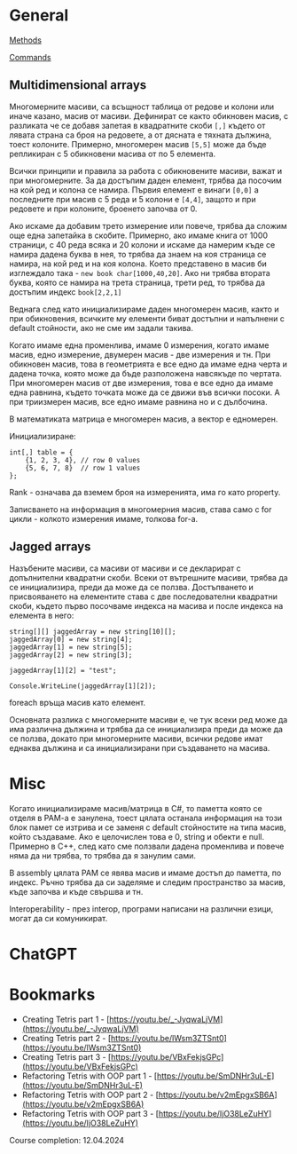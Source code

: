 # General
[Methods](01%20Methods.md#Multidimensional%20Arrays)

[Commands](02%20Commands.md#Multidimensional%20Arrays.)

## Multidimensional arrays
Многомерните масиви, са всъщност таблица от редове и колони или иначе казано, масив от масиви.
Дефинират се както обикновен масив, с разликата че се добавя запетая в квадратните скоби `[,]` където от лявата страна са броя на редовете, а от дясната е тяхната дължина, тоест колоните. Примерно, многомерен масив `[5,5]` може да бъде репликиран с 5 обикновени масива от по 5 елемента.

Всички принципи и правила за работа с обикновените масиви, важат и при многомерните. За да достъпим даден елемент, трябва да посочим на кой ред и колона се намира. Първия елемент е винаги `[0,0]` а последните при масив с 5 реда и 5 колони е `[4,4]`, защото и при редовете и при колоните, броенето започва от 0.

Ако искаме да добавим трето измерение или повече, трябва да сложим още една запетайка в скобите. Примерно, ако имаме книга от 1000 страници, с 40 реда всяка и 20 колони и искаме да намерим къде се намира дадена буква в нея, то трябва да знаем на коя страница се намира, на кой ред и на коя колона. Което представено в масив би изглеждало така - `new book char[1000,40,20]`. Ако ни трябва втората буква, която се намира на трета страница, трети ред, то трябва да достъпим индекс `book[2,2,1]`

Веднага след като инициализираме даден многомерен масив, както и при обикновения, всичките му елементи биват достъпни и напълнени с default стойности, ако не сме им задали такива.

Когато имаме една променлива, имаме 0 измерения, когато имаме масив, едно измерение, двумерен масив - две измерения и тн. При обикновен масив, това в геометрията е все едно да имаме една черта и дадена точка, която може да бъде разположена навсякъде по чертата. При многомерен масив от две измерения, това е все едно да имаме една равнина, където точката може да се движи във всички посоки. А при триизмерен масив, все едно имаме равнина но и с дълбочина.

В математиката матрица е многомерен масив, а вектор е едномерен.

Инициализиране:
```
int[,] table = {
    {1, 2, 3, 4}, // row 0 values
    {5, 6, 7, 8}  // row 1 values
};
```

Rank - означава да вземем броя на измеренията, има го като property.

Записването на информация в многомерния масив, става само с for цикли - колкото измерения имаме, толкова for-a.
## Jagged arrays
Назъбените масиви, са масиви от масиви и се декларират с допълнителни квадратни скоби. Всеки от вътрешните масиви, трябва да се инициализира, преди да може да се ползва.
Достъпването и присвояването на елементите става с две последователни квадратни скоби, където първо посочваме индекса на масива и после индекса на елемента в него:
```
string[][] jaggedArray = new string[10][];
jaggedArray[0] = new string[4];
jaggedArray[1] = new string[5];
jaggedArray[2] = new string[3];

jaggedArray[1][2] = "test";

Console.WriteLine(jaggedArray[1][2]);
```

foreach връща масив като елемент.

Основната разлика с многомерните масиви е, че тук всеки ред може да има различна дължина и трябва да се инициализира преди да може да се ползва, докато при многомерните масиви, всички редове имат еднаква дължина и са инициализирани при създаването на масива.
# Misc
Когато инициализираме масив/матрица в C#, то паметта която се отделя в РАМ-а е занулена, тоест цялата останала информация на този блок памет се изтрива и се заменя с default стойностите на типа масив, който създаваме. Ако е целочислен това е 0, string и обекти е null. Примерно в C++, след като сме ползвали дадена променлива и повече няма да ни трябва, то трябва да я занулим сами.

В assembly цялата РАМ се явява масив и имаме достъп до паметта, по индекс. Ръчно трябва да си заделяме и следим пространство за масив, къде започва и къде свършва и тн.

Interoperability - през interop, програми написани на различни езици, могат да си комуникират.
# ChatGPT

# Bookmarks 
- Creating Tetris part 1 - [https://youtu.be/_-JyqwaLjVM](https://youtu.be/_-JyqwaLjVM)
- Creating Tetris part 2 - [https://youtu.be/lWsm3ZTSnt0](https://youtu.be/lWsm3ZTSnt0)
- Creating Tetris part 3 - [https://youtu.be/VBxFekjsGPc](https://youtu.be/VBxFekjsGPc)
- Refactoring Tetris with OOP part 1 - [https://youtu.be/SmDNHr3uL-E](https://youtu.be/SmDNHr3uL-E)
- Refactoring Tetris with OOP part 2 - [https://youtu.be/v2mEpgxSB6A](https://youtu.be/v2mEpgxSB6A)
- Refactoring Tetris with OOP part 3 - [https://youtu.be/IjO38LeZuHY](https://youtu.be/IjO38LeZuHY)

Course completion: 12.04.2024
